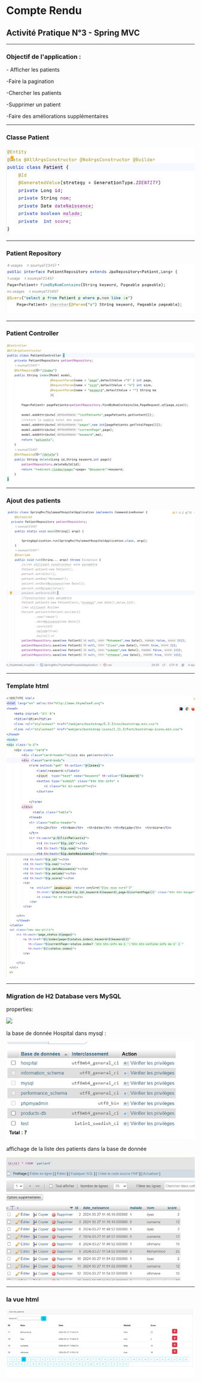 <h1> <br>Compte Rendu </h1>
<h2 class="text-danger">Activité Pratique N°3 - Spring MVC</h2>
<hr>
<h3>Objectif de l'application :</h3>
<p> - Afficher les patients</p>
<p> -Faire la pagination </p>
<p> -Chercher les patients</p>
<p> -Supprimer un patient</p>
<p> -Faire des améliorations supplémentaires</p>

<hr>
<h3> Classe Patient</h3>
<img src="Captures/img.png">
<hr>
<h3> Patient  Repository </h3>
<img src="Captures/img_1.png">
<hr>
<h3> Patient Controller </h3>
<img src="Captures/img_2.png">
<hr>
<h3> Ajout des patients </h3>
<img src="Captures/img_3.png">
<hr>
<h3> Template html</h3>
<img src="Captures/img_4.png">

<img src="Captures/img_5.png">
<hr>
<h3> Migration de H2 Database vers MySQL</h3>
<p>properties:</p>
<img src="Captures/img_6.png.">
<p>la base de donnée Hospital dans mysql :</p>
<img src="Captures/img_7.png">
<p>affichage de la liste des patients dans la base de donnée</p>
<img src="Captures/img_8.png">

<hr>
<h3>la vue html</h3>
<img src="Captures/img_9.png">


